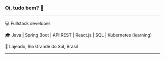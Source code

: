 ### Oi, tudo bem? 👋

---

💻 Fullstack developer

🎓 Java | Spring Boot | API REST | React.js | SQL | Kubernetes (learning)

📍 Lajeado, Rio Grande do Sul, Brasil

---

